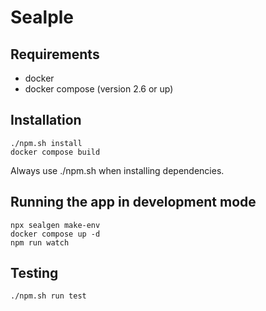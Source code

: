 # Sealple

## Requirements

-   docker
-   docker compose (version 2.6 or up)

## Installation

```
./npm.sh install
docker compose build
```

Always use ./npm.sh when installing dependencies.

## Running the app in development mode

```
npx sealgen make-env
docker compose up -d
npm run watch
```

## Testing

```
./npm.sh run test
```
